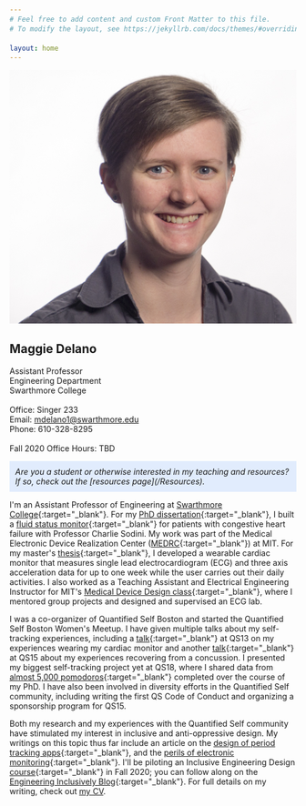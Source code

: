 ```yaml
---
# Feel free to add content and custom Front Matter to this file.
# To modify the layout, see https://jekyllrb.com/docs/themes/#overriding-theme-defaults

layout: home
---
```


<html>
    <div id="all_together">
        <div id="headshot">
            <img src="MKD_headshot.jpg">
        </div>
        <div id="text">
            <h2>Maggie Delano</h2>
                Assistant Professor <br>
                Engineering Department <br>
                Swarthmore College <br>
                <br>
                Office: Singer 233 <br>
                Email: <a href="mailto:mdelano1@swarthmore.edu">mdelano1@swarthmore.edu</a> <br>
                Phone: 610-328-8295 <br>
                <br>
                Fall 2020 Office Hours: TBD
        </div>
    </div>
</html>

<style type="text/css">.info{background-color:rgba(68,138,255,.15);padding:10px;font-style:italic}</style>
<p class="info">Are you a student or otherwise interested in my teaching and resources? If so, check out the [resources page](/Resources).</p>

I'm an Assistant Professor of Engineering at [Swarthmore College](https://www.swarthmore.edu/){:target="_blank"}. For my [PhD dissertation](https://dspace.mit.edu/handle/1721.1/115636){:target="_blank"}, I built a [fluid status monitor](http://www.analog.com/en/landing-pages/001/medrc.html){:target="_blank"} for patients with congestive heart failure with Professor Charlie Sodini. My work was part of the Medical Electronic Device Realization Center ([MEDRC](http://web.mit.edu/medrc/){:target="_blank"}) at MIT. For my master's [thesis](https://dspace.mit.edu/handle/1721.1/76811){:target="_blank"}, I developed a wearable cardiac monitor that measures single lead electrocardiogram (ECG) and three axis acceleration data for up to one week while the user carries out their daily activities. I also worked as a Teaching Assistant and Electrical Engineering Instructor for MIT's [Medical Device Design class](http://web.mit.edu/2.75/){:target="_blank"}, where I mentored group projects and designed and supervised an ECG lab.

I was a co-organizer of Quantified Self Boston and started the Quantified Self Boston Women's Meetup. I have given multiple talks about my self-tracking experiences, including a [talk](https://quantifiedself.com/blog/maggie-delano-ecg-activity-tracking/){:target="_blank"} at QS13 on my experiences wearing my cardiac monitor and another [talk](https://quantifiedself.com/show-and-tell/?project=787){:target="_blank"} at QS15 about my experiences recovering from a concussion. I presented my biggest self-tracking project yet at QS18, where I shared data from [almost 5,000 pomodoros](https://quantifiedself.com/show-and-tell/?project=1112){:target="_blank"} completed over the course of my PhD. I have also been involved in diversity efforts in the Quantified Self community, including writing the first QS Code of Conduct and organizing a sponsorship program for QS15.

Both my research and my experiences with the Quantified Self community have stimulated my interest in inclusive and anti-oppressive design. My writings on this topic thus far include an article on the [design of period tracking apps](https://medium.com/@maggied/i-tried-tracking-my-period-and-it-was-even-worse-than-i-could-have-imagined-bb46f869f45){:target="_blank"}, and the [perils of electronic monitoring](https://logicmag.io/justice/the-world-is-a-prison/){:target="_blank"}. I'll be piloting an Inclusive Engineering Design [course](https://catalog.swarthmore.edu/preview_course.php?catoid=7&coid=71906 "Inclusive Engineering Design course"){:target="_blank"} in Fall 2020; you can follow along on the [Engineering Inclusively Blog](https://www.engineeringinclusively.com "Engineering Inclusively Blog"){:target="_blank"}. For full details on my writing, check out [my CV](cv_mkd.pdf).